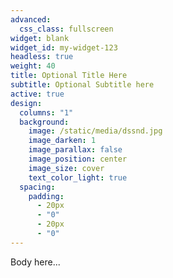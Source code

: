 ```yaml
---
advanced:
  css_class: fullscreen
widget: blank
widget_id: my-widget-123
headless: true
weight: 40
title: Optional Title Here
subtitle: Optional Subtitle here
active: true
design:
  columns: "1"
  background:
    image: /static/media/dssnd.jpg
    image_darken: 1
    image_parallax: false
    image_position: center
    image_size: cover
    text_color_light: true
  spacing:
    padding:
      - 20px
      - "0"
      - 20px
      - "0"
---
```

Body here...
